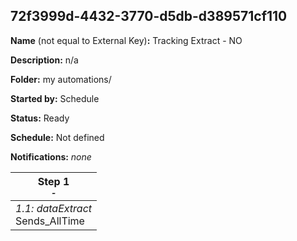 ## 72f3999d-4432-3770-d5db-d389571cf110

**Name** (not equal to External Key)**:** Tracking Extract - NO

**Description:** n/a

**Folder:** my automations/

**Started by:** Schedule

**Status:** Ready

**Schedule:** Not defined

**Notifications:** _none_


| Step 1<br>_<small>-</small>_ |
| --- |
| _1.1: dataExtract_<br>Sends_AllTime |
